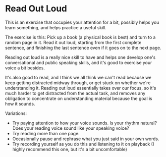 # Read Out Loud

This is an exercise that occupies your attention for a bit, possibly helps you learn something, and helps practice a useful skill.

The exercise is this: Pick up a book (a physical book is best) and turn to a random page in it. Read it out loud, starting from the first complete sentence, and finishing the last sentence even if it goes on to the next page.

Reading out loud is a really nice skill to have and helps one develop one's conversational and public speaking skills, and it's good to exercise your voice a bit besides.

It's also good to read, and I think we all think we can't read because we keep getting distracted midway through, or get stuck on whether we're understanding it. Reading out loud essentially takes over our focus, so it's much harder to get distracted from the actual task, and removes any obligation to concentrate on understanding material because the goal is how it sounds.

Variations:

* Try paying attention to how your voice sounds. Is your rhythm natural? Does your reading voice sound like your speaking voice?
* Try reading more than one page.
* Occasionally pause and rephrase what you just said in your own words.
* Try recording yourself as you do this and listening to it on playback (I highly recommend this one, but it's a bit uncomfortable)
